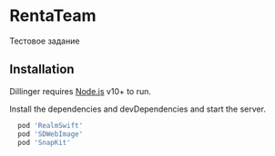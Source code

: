 # RentaTeam
Тестовое задание 

## Installation

Dillinger requires [Node.js](https://nodejs.org/) v10+ to run.

Install the dependencies and devDependencies and start the server.

```sh
  pod 'RealmSwift'
  pod 'SDWebImage'
  pod 'SnapKit' 
```

